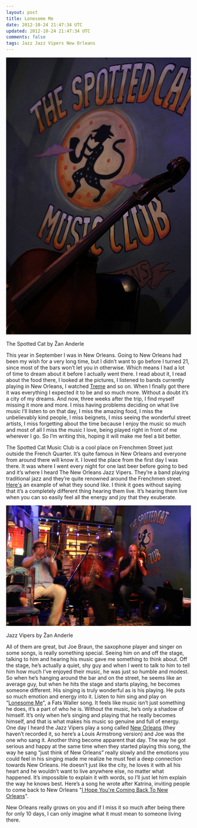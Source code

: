 ```yaml
---           
layout: post
title: Lonesome Me
date: 2012-10-24 21:47:34 UTC
updated: 2012-10-24 21:47:34 UTC
comments: false
tags: Jazz Jazz Vipers New Orleans
---
```

![](/img/2F-X6L-dV5v-AI2FUIhcyq3zmrI2FAAAAAAAABN42FmQyN3FFBUWM2Fs16002F280912_0407.jpg)

The Spotted Cat by Žan Anderle

This year in September I was in New Orleans. Going to New Orleans had been my
wish for a very long time, but I didn’t want to go before I turned 21, since
most of the bars won’t let you in otherwise. Which means I had a lot of time
to dream about it before I actually went there. I read about it, I read about
the food there, I looked at the pictures, I listened to bands currently
playing in New Orleans, I watched
[Treme](http://www.imdb.com/title/tt1279972/) and so on. When I finally got
there it was everything I expected it to be and so much more. Without a doubt
it’s a city of my dreams. And now, three weeks after the trip, I find myself
missing it more and more. I miss having problems deciding on what live music
I’ll listen to on that day, I miss the amazing food, I miss the unbelievably
kind people, I miss beignets, I miss seeing the wonderful street artists, I
miss forgetting about the time because I enjoy the music so much and most of
all I miss the music I love, being played right in front of me wherever I go.
So I’m writing this, hoping it will make me feel a bit better.  
  
The Spotted Cat Music Club is a cool place on Frenchmen Street just outside
the French Quarter. It’s quite famous in New Orleans and everyone from around
there will know it. I loved the place from the first day I was there. It was
where I went every night for one last beer before going to bed and it’s where
I heard The New Orleans Jazz Vipers. They’re a band playing traditional jazz
and they’re quite renowned around the Frenchmen street.
[Here's](http://www.youtube.com/watch?v=MWZ7_TArvSs) an example of what they
sound like. I think it goes without saying that it’s a completely different
thing hearing them live. It’s hearing them live when you can so easily feel
all the energy and joy that they exuberate.  
  

![](/img/2F-Rmpt1qZydzY2FUIhc3mbGzFI2FAAAAAAAABOA2F1eHNhrQBUEA2Fs16002F300912_0133.jpg)

Jazz Vipers by Žan Anderle

All of them are great, but Joe Braun, the saxophone player and singer on some
songs, is really something special. Seeing him on and off the stage, talking
to him and hearing his music gave me something to think about. Off the stage,
he’s actually a quiet, shy guy and when I went to talk to him to tell him how
much I’ve enjoyed their music, he was just so humble and modest. So when he’s
hanging around the bar and on the street, he seems like an average guy, but
when he hits the stage and starts playing, he becomes someone different. His
singing is truly wonderful as is his playing. He puts so much emotion and
energy into it. Listen to him sing and play on “[Lonesome
Me](http://www.youtube.com/watch?v=KyFYTE91Wxc&feature=g-crec-u)", a Fats
Waller song. It feels like music isn’t just something he does, it’s a part of
who he is. Without the music, he’s only a shadow of himself. It’s only when
he’s singing and playing that he really becomes himself, and that is what
makes his music so genuine and full of energy.  
One day I heard the Jazz Vipers play a song called [New
Orleans](http://www.youtube.com/watch?v=YLJfBiGDdbE) (they haven’t recorded
it, so here’s a Louis Armstrong version) and Joe was the one who sang it.
Another thing become apparent that day. The way he got serious and happy at
the same time when they started playing this song, the way he sang “just think
of New Orleans” really slowly and the emotions you could feel in his singing
made me realize he must feel a deep connection towards New Orleans. He doesn’t
just like the city, he loves it with all his heart and he wouldn’t want to
live anywhere else, no matter what happened. It’s impossible to explain it
with words, so I’ll just let him explain the way he knows best. Here’s a song
he wrote after Katrina, inviting people to come back to New Orleans "[I Hope
You're Coming Back To New
Orleans](http://www.youtube.com/watch?v=r8bWCDCH3VI)".  
  
New Orleans really grows on you and if I miss it so much after being there for
only 10 days, I can only imagine what it must mean to someone living there.

